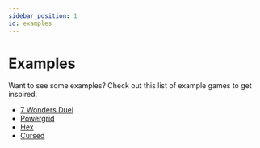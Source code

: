 ```yaml
---
sidebar_position: 1
id: examples
---
```


# Examples

Want to see some examples? Check out this list of example games to get inspired.

- [7 Wonders Duel](https://github.com/boardzilla/7-wonders-duel)
- [Powergrid](https://github.com/boardzilla/powergrid)
- [Hex](https://github.com/boardzilla/hex)
- [Cursed](https://github.com/boardzilla/bz-cursed)
